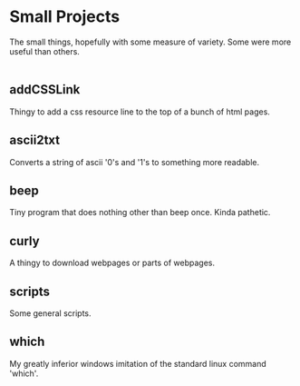 # Small Projects
The small things, hopefully with some measure of variety. Some were more useful than others.
<br></br>

## addCSSLink
Thingy to add a css resource line to the top of a bunch of html pages.

## ascii2txt
Converts a string of ascii '0's and '1's to something more readable.

## beep
Tiny program that does nothing other than beep once. Kinda pathetic.

## curly
A thingy to download webpages or parts of webpages.

## scripts
Some general scripts.

## which
My greatly inferior windows imitation of the standard linux command 'which'.
